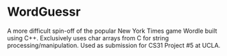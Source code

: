 # WordGuessr
A more difficult spin-off of the popular New York Times game Wordle built using C++. Exclusively uses char arrays from C for string processing/manipulation.
Used as submission for CS31 Project #5 at UCLA.
